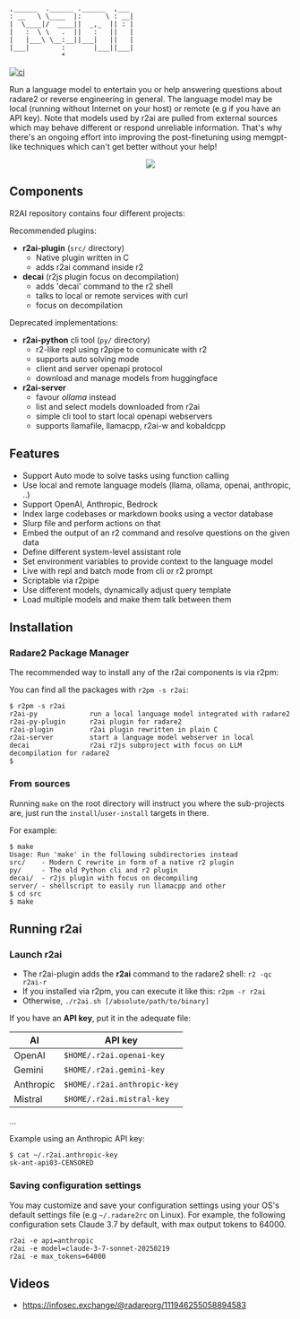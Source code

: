 ```
,______  .______ .______  ,___
: __   \ \____  |:      \ : __|
|  \____|/  ____||  _,_  || : |
|   :  \ \   .  ||   :   ||   |
|   |___\ \__:__||___|   ||   |
|___|        :       |___||___|
             *
```

[![ci](https://github.com/radareorg/r2ai/actions/workflows/ci.yml/badge.svg)](https://github.com/radareorg/r2ai/actions/workflows/ci.yml)

Run a language model to entertain you or help answering questions about radare2 or reverse engineering in general. The language model may be local (running without Internet on your host) or remote (e.g if you have an API key). Note that models used by r2ai are pulled from external sources which may behave different or respond unreliable information. That's why there's an ongoing effort into improving the post-finetuning using memgpt-like techniques which can't get better without your help!

<p align="center">
  <img src="doc/images/r2clippy.jpg">
</p>

## Components

R2AI repository contains four different projects:

Recommended plugins:

* **r2ai-plugin** (`src/` directory)
  * Native plugin written in C
  * adds r2ai command inside r2
* **decai** (r2js plugin focus on decompilation)
  * adds 'decai' command to the r2 shell
  * talks to local or remote services with curl
  * focus on decompilation

Deprecated implementations:

* **r2ai-python** cli tool (`py/` directory)
  * r2-like repl using r2pipe to comunicate with r2
  * supports auto solving mode
  * client and server openapi protocol
  * download and manage models from huggingface
* **r2ai-server**
  * favour *ollama* instead
  * list and select models downloaded from r2ai
  * simple cli tool to start local openapi webservers
  * supports llamafile, llamacpp, r2ai-w and kobaldcpp

## Features

* Support Auto mode to solve tasks using function calling
* Use local and remote language models (llama, ollama, openai, anthropic, ..)
* Support OpenAI, Anthropic, Bedrock
* Index large codebases or markdown books using a vector database
* Slurp file and perform actions on that
* Embed the output of an r2 command and resolve questions on the given data
* Define different system-level assistant role
* Set environment variables to provide context to the language model
* Live with repl and batch mode from cli or r2 prompt
* Scriptable via r2pipe
* Use different models, dynamically adjust query template
* Load multiple models and make them talk between them

## Installation

### Radare2 Package Manager

The recommended way to install any of the r2ai components is via r2pm:

You can find all the packages with `r2pm -s r2ai`:

```console
$ r2pm -s r2ai
r2ai-py             run a local language model integrated with radare2
r2ai-py-plugin      r2ai plugin for radare2
r2ai-plugin         r2ai plugin rewritten in plain C
r2ai-server         start a language model webserver in local
decai               r2ai r2js subproject with focus on LLM decompilation for radare2
$
```

### From sources

Running `make` on the root directory will instruct you where the sub-projects are, just run the `install`/`user-install` targets in there.

For example:

```console
$ make
Usage: Run 'make' in the following subdirectories instead
src/    - Modern C rewrite in form of a native r2 plugin
py/     - The old Python cli and r2 plugin
decai/  - r2js plugin with focus on decompiling
server/ - shellscript to easily run llamacpp and other
$ cd src
$ make
```

## Running r2ai

### Launch r2ai

- The r2ai-plugin adds the **r2ai** command to the radare2 shell: `r2 -qc r2ai-r`
- If you installed via r2pm, you can execute it like this: `r2pm -r r2ai`
- Otherwise, `./r2ai.sh [/absolute/path/to/binary]`

If you have an **API key**, put it in the adequate file:

| AI        | API key                    |
| --------- | -------------------------- |
| OpenAI    | `$HOME/.r2ai.openai-key` |
| Gemini    | `$HOME/.r2ai.gemini-key` |
| Anthropic | `$HOME/.r2ai.anthropic-key` |
| Mistral   | `$HOME/.r2ai.mistral-key` |
...

Example using an Anthropic API key:

```
$ cat ~/.r2ai.anthropic-key 
sk-ant-api03-CENSORED
```

### Saving configuration settings

You may customize and save your configuration settings using your OS's default settings file (e.g `~/.radare2rc` on Linux).
For example, the following configuration sets Claude 3.7 by default, with max output tokens to 64000.

```
r2ai -e api=anthropic
r2ai -e model=claude-3-7-sonnet-20250219
r2ai -e max_tokens=64000
```


## Videos

- https://infosec.exchange/@radareorg/111946255058894583
